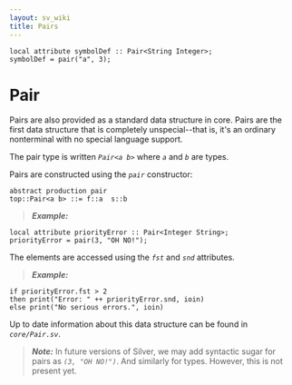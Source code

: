 ```yaml
---
layout: sv_wiki
title: Pairs
---
```



```
local attribute symbolDef :: Pair<String Integer>;
symbolDef = pair("a", 3);
```

# Pair
Pairs are also provided as a standard data structure in core.  Pairs are the
first data structure that is completely unspecial--that is, it's an ordinary nonterminal with no special language support.

The pair type is written _`Pair<a b>`_ where _`a`_ and _`b`_ are
types.

Pairs are constructed using the _`pair`_ constructor:

```
abstract production pair
top::Pair<a b> ::= f::a  s::b
```

> _**Example:**_
```
local attribute priorityError :: Pair<Integer String>;
priorityError = pair(3, "OH NO!");
```


The elements are accessed using the _`fst`_ and _`snd`_ attributes.

> _**Example:**_
```
if priorityError.fst > 2
then print("Error: " ++ priorityError.snd, ioin)
else print("No serious errors.", ioin)
```

Up to date information about this data structure can be found in _`core/Pair.sv`_.

> _**Note:**_
> In future versions of Silver, we may add syntactic sugar for pairs as _`(3, "OH NO!")`_. And similarly for types.  However, this is not present yet.
